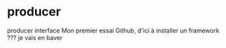 # producer
producer interface 
Mon premier essai Github, d'ici à installer un framework ??? je vais en baver

